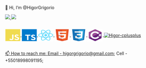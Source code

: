 👋 Hi, I’m @HigorGrigorio

<div style="display: flex; col" > <br>
  <a href="https://github.com/HigorGrigorio">
  <img height="180em" src="https://github-readme-stats.vercel.app/api?username=HigorGrigorio&show_icons=true&theme=dracula&include_all_commits=true&count_private=true"/>
  <img height="180em" src="https://github-readme-stats.vercel.app/api/top-langs/?username=HigorGrigorio&layout=compact&langs_count=7&theme=dracula"/>
</div>

 ##
 
 <div>
  <img align="center" alt="Higor-Js" height="40" width="50" src="https://raw.githubusercontent.com/devicons/devicon/master/icons/javascript/javascript-plain.svg">
  <img align="center" alt="Higor-Ts" height="40" width="50" src="https://raw.githubusercontent.com/devicons/devicon/master/icons/typescript/typescript-plain.svg">
  <img align="center" alt="Higor-React" height="40" width="50" src="https://raw.githubusercontent.com/devicons/devicon/master/icons/react/react-original.svg">
  <img align="center" alt="Higor-HTML" height="40" width="50" src="https://raw.githubusercontent.com/devicons/devicon/master/icons/html5/html5-original.svg">
  <img align="center" alt="Higor-CSS" height="40" width="50" src="https://raw.githubusercontent.com/devicons/devicon/master/icons/css3/css3-original.svg">
  <img align="center" alt="Higor-Csharp" height="40" width="50" src="https://raw.githubusercontent.com/devicons/devicon/master/icons/csharp/csharp-original.svg">
  <img align="center" alt="Higor-cplusplus" height="40" width="50" src="https://cdn.jsdelivr.net/gh/devicons/devicon/icons/cplusplus/cplusplus-original.svg">
 </div>

##
 
📫 How to reach me: Email - higorgrigorio@gmail.com; Cell - +55018998091195;
 
</div>
